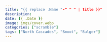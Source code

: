 ```yaml
---
title: "{{ replace .Name "-" " " | title }}"
description: 
date: {{ .Date }}
image: imgs/cover.webp
categories: ["scramble"]
tags: ["North Cascades", "Smoot", "Bulger"]
---
```

